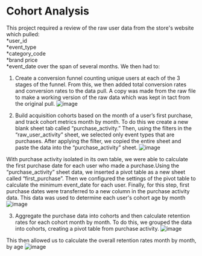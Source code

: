 # Cohort Analysis 
This project required a review of the raw user data from the store's website which pulled:<br> *user_id<br>*event_type	<br>*category_code	<br>*brand	price	<br>*event_date over the span of several months. We then had to:
1) Create a conversion funnel counting unique users at each of the 3 stages of the funnel. From this, we then added total conversion rates and conversion rates to the data pull. A copy was made from the raw file to make a working version of the raw data which was kept in tact from the original pull. ![image](https://github.com/user-attachments/assets/2b225378-d622-47d4-9c00-9512c3c4c917)

   
2) Build acquisition cohorts based on the month of a user’s first purchase, and track cohort metrics month by month. To do this we create a new blank sheet tab called “purchase_activity.” Then, using the filters in the “raw_user_activity” sheet, we selected only event types that are purchases. After applying the filter, we copied the entire sheet and paste the data into the “purchase_activity” sheet. ![image](https://github.com/user-attachments/assets/3d5e87d7-8743-45d8-9475-43c481a1d3ce)

   
With purchase activity isolated in its own table, we were able to calculate the first purchase date for each user who made a purchase.Using the “purchase_activity” sheet data, we inserted a pivot table as a new sheet called “first_purchase”. Then we configured the settings of the pivot table to calculate the minimum event_date for each user. Finally, for this step, first purchase dates were transferred to a new column in the purchase activity data.  This data was used to determine each user's cohort age by month ![image](https://github.com/user-attachments/assets/ff75a004-ebb5-4e49-99d1-fc09b01a96cf)


3) Aggregate the purchase data into cohorts and then calculate retention rates for each cohort month by month. To do this, we grouped the data into cohorts, creating a pivot table from purchase activity. ![image](https://github.com/user-attachments/assets/ff2cc8e5-40f3-4f0b-a084-367f7be5ed91)

This then allowed us to calculate the overall retention rates month by month, by age ![image](https://github.com/user-attachments/assets/cda921c9-3774-444f-96d0-01ba296bf057)



